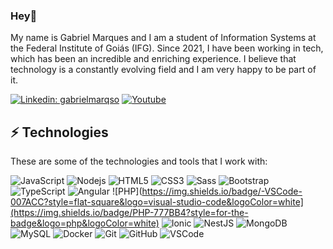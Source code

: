 ### Hey👋

My name is Gabriel Marques and I am a student of Information Systems at the Federal Institute of Goiás (IFG). Since 2021, I have been working in tech, which has been an incredible and enriching experience. I believe that technology is a constantly evolving field and I am very happy to be part of it.

[![Linkedin: gabrielmarqso](https://img.shields.io/badge/-Linkedin-blue?style=flat-square&logo=Linkedin&logoColor=white&link=https://www.linkedin.com/in/gabrielmarqso/)](https://www.linkedin.com/in/gabrielmarqso/)
[![Youtube](https://img.shields.io/badge/-Youtube-red?style=flat-square&logo=Youtube&logoColor=white&link=https://www.youtube.com/channel/UCBQVoBV3NKWXg6VAAa3D77A)](https://www.youtube.com/channel/UCBQVoBV3NKWXg6VAAa3D77A)


## ⚡ Technologies

These are some of the technologies and tools that I work with:

![JavaScript](https://img.shields.io/badge/-JavaScript-black?style=flat-square&logo=javascript)
![Nodejs](https://img.shields.io/badge/-Nodejs-339933?style=flat-square&logo=Node.js&logoColor=white)
![HTML5](https://img.shields.io/badge/-HTML5-E34F26?style=flat-square&logo=html5&logoColor=white)
![CSS3](https://img.shields.io/badge/-CSS3-1572B6?style=flat-square&logo=css3)
![Sass](https://img.shields.io/badge/-Sass-CC6699?style=flat-square&logo=sass&logoColor=white)
![Bootstrap](https://img.shields.io/badge/-Bootstrap-563D7C?style=flat-square&logo=bootstrap)
![TypeScript](https://img.shields.io/badge/-TypeScript-007ACC?style=flat-square&logo=typescript&logoColor=white)
![Angular](https://img.shields.io/badge/-Angular-DD0031?style=flat-square&logo=angular)
![PHP](https://img.shields.io/badge/-VSCode-007ACC?style=flat-square&logo=visual-studio-code&logoColor=white](https://img.shields.io/badge/PHP-777BB4?style=for-the-badge&logo=php&logoColor=white)
![Ionic](https://img.shields.io/badge/-Ionic-3880FF?style=flat-square&logo=ionic&logoColor=white)
![NestJS](https://img.shields.io/badge/-NestJS-E0234E?style=flat-square&logo=nestjs&logoColor=white)
![MongoDB](https://img.shields.io/badge/-MongoDB-black?style=flat-square&logo=mongodb)
![MySQL](https://img.shields.io/badge/-MySQL-4479A1?style=flat-square&logo=mysql&logoColor=white)
![Docker](https://img.shields.io/badge/-Docker-2496ED?style=flat-square&logo=docker&logoColor=white)
![Git](https://img.shields.io/badge/-Git-black?style=flat-square&logo=git)
![GitHub](https://img.shields.io/badge/-GitHub-181717?style=flat-square&logo=github)
![VSCode](https://img.shields.io/badge/-VSCode-007ACC?style=flat-square&logo=visual-studio-code&logoColor=white)
